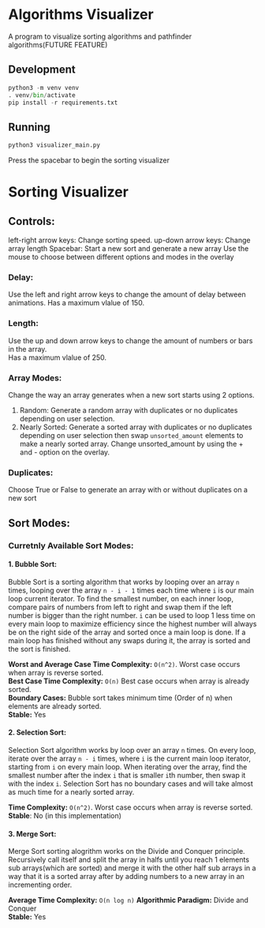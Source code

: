 


# Algorithms Visualizer

A program to visualize sorting algorithms and pathfinder algorithms(FUTURE FEATURE)

## Development

```python
python3 -m venv venv
. venv/bin/activate
pip install -r requirements.txt
```

## Running

```python
python3 visualizer_main.py
```

Press the spacebar to begin the sorting visualizer

# Sorting Visualizer

## Controls:
left-right arrow keys: Change sorting speed.
up-down arrow keys: Change array length
Spacebar: Start a new sort and generate a new array
Use the mouse to choose between different options and modes in the overlay

### Delay: 
Use the left and right arrow keys to change the amount of delay between animations. 
Has a maximum vlalue of 150.

### Length:
Use the up and down arrow keys to change the amount of numbers or bars in the array.  
Has a maximum vlalue of 250.

### Array Modes: 
Change the way an array generates when a new sort starts using 2 options.
1. Random: Generate a random array with duplicates or no duplicates depending on user selection.
2. Nearly Sorted: Generate a sorted array with duplicates or no duplicates depending on user selection then swap `unsorted_amount` elements to make a nearly sorted array. Change unsorted_amount by using the + and - option on the overlay.

### Duplicates: 
Choose True or False to generate an array with or without duplicates on a new sort

## Sort Modes: 
### Curretnly Available Sort Modes:
#### 1. Bubble Sort: 

Bubble Sort is a sorting algorithm that works by looping over an array `n` times, looping over the array `n - i - 1` times each time where `i` is our main loop current iterator. To find the smallest number, on each inner loop, compare pairs of numbers from left to right and swap them if the left number is bigger than the right number.
`i` can be used to loop 1 less time on every main loop to maximize efficiency since the highest number will always be on the right side of the array and sorted once a main loop is done. If a main loop has finished without any swaps during it, the array is sorted and the sort is finished.

**Worst and Average Case Time Complexity:** `O(n^2)`. Worst case occurs when array is reverse sorted.  
**Best Case Time Complexity:** `O(n)` Best case occurs when array is already sorted.  
**Boundary Cases:** Bubble sort takes minimum time (Order of n) when elements are already sorted.  
**Stable:** Yes

#### 2. Selection Sort: 

Selection Sort algorithm works by loop over an array `n` times. On every loop, iterate over the array `n - i` times, where `i` is the current main loop iterator, starting from `i` on every main loop. When iterating over the array, find the smallest number after the index `i` that is smaller `i`th number, then swap it with the index `i`.
Selection Sort has no boundary cases and will take almost as much time for a nearly sorted array.

**Time Complexity:** `O(n^2)`. Worst case occurs when array is reverse sorted.  
**Stable**: No (in this implementation)

#### 3. Merge Sort: 

Merge Sort sorting alogrithm works on the Divide and Conquer principle. Recursively call itself and split the array in halfs until you reach 1 elements sub arrays(which are sorted) and merge it with the other half sub arrays in a way that it is a sorted array after by adding numbers to a new array in an incrementing order.

**Average Time Complexity:**  `O(n log n)`
**Algorithmic Paradigm:** Divide and Conquer  
**Stable:**  Yes